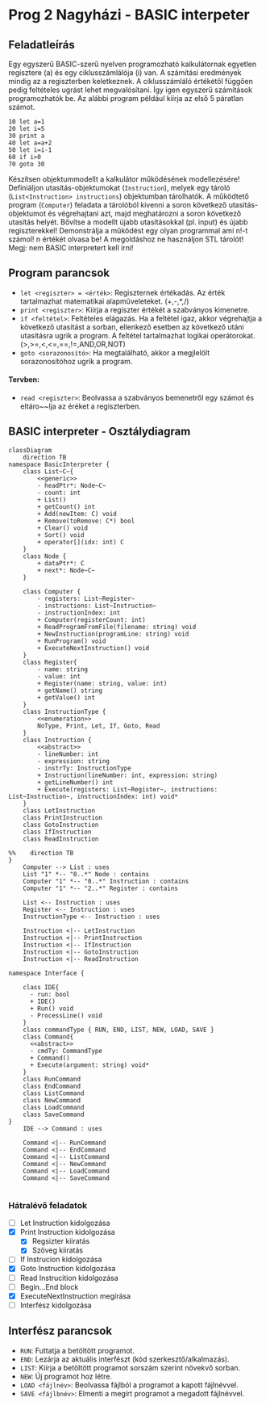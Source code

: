 # Prog 2 Nagyházi - BASIC interpeter
## Feladatleírás
Egy egyszerű BASIC-szerű nyelven programozható kalkulátornak egyetlen regisztere (a) és egy ciklusszámlálója (i) van. A számítási eredmények mindig az a regiszterben keletkeznek. A ciklusszámláló értékétől függően pedig feltételes ugrást lehet megvalósítani. Így igen egyszerű számítások programozhatók be. Az alábbi program például kiírja az első 5 páratlan számot.
```
10 let a=1
20 let i=5
30 print a
40 let a=a+2
50 let i=i-1
60 if i>0
70 goto 30
```
Készítsen objektummodellt a kalkulátor működésének modellezésére! Definiáljon utasítás-objektumokat (`Instruction`), melyek egy tároló (`List<Instruction> instructions`) objektumban tárolhatók. A működtető program (`Computer`) feladata a tárolóból kivenni a soron következő utasítás-objektumot és végrehajtani azt, majd meghatározni a soron következő utasítás helyét.
Bővítse a modellt újabb utasításokkal (pl. input) és újabb regiszterekkel!
Demonstrálja a működést egy olyan programmal ami n!-t számol! n értékét olvasa be! A megoldáshoz ne használjon STL tárolót!  
Megj: nem BASIC interpretert kell írni!

## Program parancsok

- `let <regiszter> = <érték>`: Regiszternek értékadás. Az érték tartalmazhat matematikai alapműveleteket. (+,-,*,/)
- `print <regiszter>`: Kiírja a regiszter értékét a szabványos kimenetre.
- `if <feltétel>`: Feltételes elágazás. Ha a feltétel igaz, akkor végrehajtja a következő utasítást a sorban, ellenkező esetben az következő utáni utasításra ugrik a program. A feltétel tartalmazhat logikai operátorokat. (>,>=,<,<=,==,!=,AND,OR,NOT)
- `goto <sorazonosító>`: Ha megtalálható, akkor a megjlelölt sorazonosítóhoz ugrik a program.
#### Tervben:
- `read <regiszter>`: Beolvassa a szabványos bemenetről egy számot és eltáro~~lja az éréket a regiszterben.

## BASIC interpreter - Osztálydiagram
```mermaid
classDiagram
    direction TB
namespace BasicInterpreter {
    class List~C~{
        <<generic>>
        - headPtr*: Node~C~
        - count: int
        + List()
        + getCount() int
        + Add(newItem: C) void
        + Remove(toRemove: C*) bool
        + Clear() void
        + Sort() void
        + operator[](idx: int) C
    }
    class Node { 
        + dataPtr*: C
        + next*: Node~C~ 
    }
    
    class Computer {
        - registers: List~Register~
        - instructions: List~Instruction~
        - instructionIndex: int
        + Computer(registerCount: int)
        + ReadProgramFromFile(filename: string) void
        + NewInstruction(programLine: string) void
        + RunProgram() void
        + ExecuteNextInstruction() void        
    }    
    class Register{
        - name: string
        - value: int
        + Register(name: string, value: int)
        + getName() string
        + getValue() int
    }
    class InstructionType { 
        <<enumeration>>
        NoType, Print, Let, If, Goto, Read 
    }
    class Instruction {
        <<abstract>>
        - lineNumber: int
        - expression: string
        - instrTy: InstructionType
        + Instruction(lineNumber: int, expression: string)
        + getLineNumber() int
        + Execute(registers: List~Register~, instructions: List~Instruction~, instructionIndex: int) void*
    }
    class LetInstruction
    class PrintInstruction
    class GotoInstruction
    class IfInstruction
    class ReadInstruction
    
%%    direction TB
}
    Computer --> List : uses   
    List "1" *-- "0..*" Node : contains
    Computer "1" *-- "0..*" Instruction : contains
    Computer "1" *-- "2..*" Register : contains
    
    List <-- Instruction : uses
    Register <-- Instruction : uses
    InstructionType <-- Instruction : uses
    
    Instruction <|-- LetInstruction
    Instruction <|-- PrintInstruction
    Instruction <|-- IfInstruction
    Instruction <|-- GotoInstruction
    Instruction <|-- ReadInstruction
    
namespace Interface {
    
    class IDE{
      - run: bool
      + IDE()
      + Run() void
      - ProcessLine() void
    }
    class commandType { RUN, END, LIST, NEW, LOAD, SAVE }
    class Command{
      <<abstract>>
      - cmdTy: CommandType
      + Command()
      + Execute(argument: string) void*
    }
    class RunCommand
    class EndCommand
    class ListCommand
    class NewCommand
    class LoadCommand
    class SaveCommand
}
    IDE --> Command : uses
    
    Command <|-- RunCommand
    Command <|-- EndCommand
    Command <|-- ListCommand
    Command <|-- NewCommand
    Command <|-- LoadCommand
    Command <|-- SaveCommand
      
```


### Hátralévő feladatok
- [ ] Let Instruction kidolgozása
- [x] Print Instruction kidolgozása
  - [x] Regsizter kiiratás
  - [x] Szöveg kiiratás
- [ ] If Instrucion kidolgozása
- [x] Goto Instruction kidolgozása
- [ ] Read Instrucition kidolgozása
- [ ] Begin...End block
- [x] ExecuteNextInstruction megírása
- [ ] Interfész kidolgozása

## Interfész parancsok
- `RUN`: Futtatja a betöltött programot.
- `END`: Lezárja az aktuális interfészt (kód szerkesztő/alkalmazás).
- `LIST`: Kiírja a betöltött programot sorszám szerint növekvő sorban.
- `NEW`: Új programot hoz létre.
- `LOAD <fájlnév>`: Beolvassa fájlból a programot a kapott fájlnévvel.
- `SAVE <fájlbnév>`: Elmenti a megírt programot a megadott fájlnévvel.
